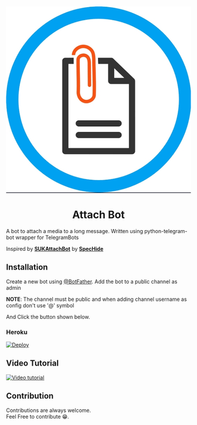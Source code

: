 <p align="center">
  <img src="assets/attach.jpg">
  <h1 align="center">Attach Bot</h1>
</p>

A bot to attach a media to a long message. Written using python-telegram-bot wrapper for TelegramBots

Inspired by <b>[SUKAttachBot](https://t.me/SUKAttachBot)</b> by <b>[SpecHide](https://t.me/SpecHide)</b>

## Installation

Create a new bot using [@BotFather](https://t.me/BotFather). Add the bot to a public channel as admin

**NOTE**: The channel must be public and when adding channel username as config  don't use '@' symbol

And Click the button shown below.

 ### Heroku

[![Deploy](https://www.herokucdn.com/deploy/button.svg)](https://heroku.com/deploy?)

## Video Tutorial

[![Video tutorial](https://yt-embed.herokuapp.com/embed?v=kWN6qJdmdNs/0.jpg)](https://youtu.be/kWN6qJdmdNs)


## Contribution

Contributions are always welcome.<br>
Feel Free to contribute 😁.


